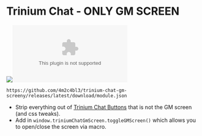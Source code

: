 # Trinium Chat - ONLY GM SCREEN
![](https://img.shields.io/badge/Foundry-v12-informational)![GitHub Downloads (specific asset, all releases)](https://img.shields.io/github/downloads/4m2c4bl3/trinium-chat-gm-screen/module.zip)

`https://github.com/4m2c4bl3/trinium-chat-gm-screeny/releases/latest/download/module.json`

* Strip everything out of [Trinium Chat Buttons](https://github.com/angometry/trinium-chat-buttons) that is not the GM screen (and css tweaks).
* Add in `window.triniumChatGmScreen.toggleGMScreen()` which allows you to open/close the screen via macro.

